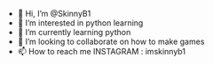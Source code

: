 - 👋 Hi, I’m @SkinnyB1
- 👀 I’m interested in python learning 
- 🌱 I’m currently learning python 
- 💞️ I’m looking to collaborate on how to make games 
- 📫 How to reach me INSTAGRAM : imskinnyb1

<!---
SkinnyB1/SkinnyB1 is a ✨ special ✨ repository because its `README.md` (this file) appears on your GitHub profile.
You can click the Preview link to take a look at your changes.
--->
